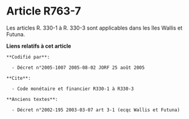 # Article R763-7

Les articles R. 330-1 à R. 330-3 sont applicables dans les îles Wallis et Futuna.

**Liens relatifs à cet article**

	**Codifié par**:

	  - Décret n°2005-1007 2005-08-02 JORF 25 août 2005

	**Cite**:

	  - Code monétaire et financier R330-1 à R330-3

	**Anciens textes**:

	  - Décret n°2002-195 2003-03-07 art 3-1 (ecqc Wallis et Futuna)
